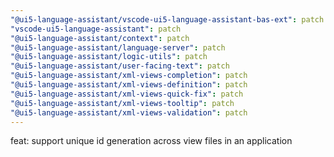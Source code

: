 ```yaml
---
"@ui5-language-assistant/vscode-ui5-language-assistant-bas-ext": patch
"vscode-ui5-language-assistant": patch
"@ui5-language-assistant/context": patch
"@ui5-language-assistant/language-server": patch
"@ui5-language-assistant/logic-utils": patch
"@ui5-language-assistant/user-facing-text": patch
"@ui5-language-assistant/xml-views-completion": patch
"@ui5-language-assistant/xml-views-definition": patch
"@ui5-language-assistant/xml-views-quick-fix": patch
"@ui5-language-assistant/xml-views-tooltip": patch
"@ui5-language-assistant/xml-views-validation": patch
---
```


feat: support unique id generation across view files in an application
